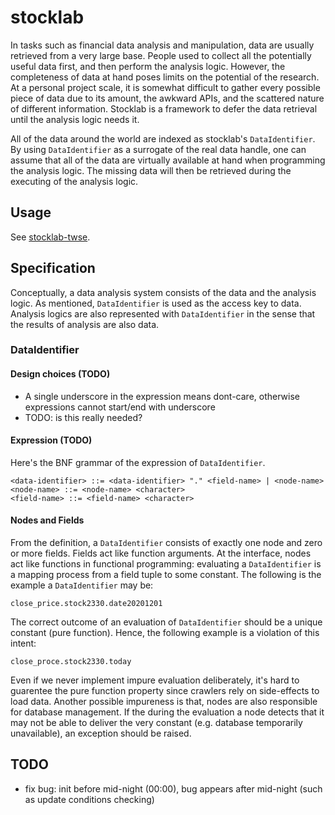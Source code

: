 # stocklab
In tasks such as financial data analysis and manipulation,
data are usually retrieved from a very large base.
People used to collect all the potentially useful data first, and then perform the analysis logic.
However, the completeness of data at hand poses limits on the potential of the research.
At a personal project scale,
it is somewhat difficult to gather every possible piece of data
due to its amount, the awkward APIs, and the scattered nature of different information.
Stocklab is a framework to defer the data retrieval until the analysis logic needs it.

All of the data around the world are indexed as stocklab's `DataIdentifier`.
By using `DataIdentifier` as a surrogate of the real data handle,
one can assume that all of the data are virtually available at hand when programming the analysis logic.
The missing data will then be retrieved during the executing of the analysis logic.

## Usage
See [stocklab-twse](https://github.com/hchsiao/stocklab-twse).

## Specification
Conceptually, a data analysis system consists of the data and the analysis logic.
As mentioned, `DataIdentifier` is used as the access key to data.
Analysis logics are also represented with `DataIdentifier` in the sense that the results of analysis are also data.

### DataIdentifier

#### Design choices (TODO)
- A single underscore in the expression means dont-care, otherwise expressions cannot start/end with underscore
- TODO: is this really needed?

#### Expression (TODO)
Here's the BNF grammar of the expression of `DataIdentifier`.
```
<data-identifier> ::= <data-identifier> "." <field-name> | <node-name>
<node-name> ::= <node-name> <character>
<field-name> ::= <field-name> <character>
```

#### Nodes and Fields
From the definition, a `DataIdentifier` consists of exactly one node and zero or more fields.
Fields act like function arguments.
At the interface, nodes act like functions in functional programming:
evaluating a `DataIdentifier` is a mapping process from a field tuple to some constant.
The following is the example a `DataIdentifier` may be:
```
close_price.stock2330.date20201201
```

The correct outcome of an evaluation of `DataIdentifier` should be a unique constant (pure function).
Hence, the following example is a violation of this intent:
```
close_proce.stock2330.today
```

Even if we never implement impure evaluation deliberately,
it's hard to guarentee the pure function property since crawlers rely on side-effects to load data.
Another possible impureness is that, nodes are also responsible for database management.
If the during the evaluation a node detects that it may not be able to deliver the very constant (e.g. database temporarily unavailable),
an exception should be raised.

## TODO
- fix bug: init before mid-night (00:00), bug appears after mid-night (such as update conditions checking)
